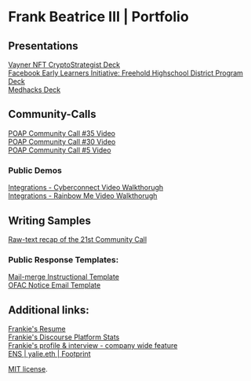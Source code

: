 
# Frank Beatrice III | Portfolio 

## Presentations
[Vayner NFT CryptoStrategist Deck](https://bit.ly/vayner-nft_CryptoStrategist_frankbeatriceIII) <br>
[Facebook Early Learners Initiative: Freehold Highschool District Program Deck](https://bit.ly/facebook-early-learners-initiative ) <br>
[Medhacks Deck](https://bit.ly/med-hacks-mlh)
 
## Community-Calls
[POAP Community Call #35 Video](https://bit.ly/poap-community-call-35-video) <br>
[POAP Community Call #30 Video](https://bit.ly/poap-community-call-30-video) <br>
[POAP Community Call #5 Video](https://bit.ly/poap-community-call-5-video-)  <br>

### Public Demos
[Integrations - Cyberconnect Video Walkthorugh](https://bit.ly/Cyberconnect-Demo-Cyber-Graph-Integration-walkthrough-POAP) <br>
[Integrations - Rainbow Me   Video Walkthorugh](https://bit.ly/Rainbow-me-Integration-walkthrough-POAP)

## Writing Samples
[Raw-text recap of the 21st Community Call](https://bit.ly/recap-of-poap-community-call-21) <br>

### Public Response Templates:
[Mail-merge Instructional Template](https://bit.ly/mail-merge-template) <br>
[OFAC Notice Email Template](https://bit.ly/OFAC-template)

## Additional links:
[Frankie's Resume](https://standardresume.co/r/0DDY3aWGjOP-oBKqI6638) <br>
[Frankie's Discourse Platform Stats](https://www.dropbox.com/s/yq41m28dermi345/discourse_stats_083022_n2.png?dl=0)  <br>
[Frankie's profile & interview - company wide feature](https://bit.ly/profile-and-interview-poap-company-feature) <br>
[ENS | yalie.eth | Footprint](https://bit.ly/yalie-eth-rainbow)

[MIT license](https://github.com/sblisesivdin/biscuit/blob/gh-pages/LICENSE).
